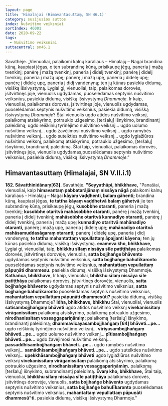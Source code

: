 ```yaml
---
layout: page
title: 'Himalajai (Himavantasuttaṃ, SN 46.1)'
category: susijusios suttos
index: Nušvitimo veiksniai
sortIndex: 46001
date: 2020-09-22
tags:
  - Nušvitimo veiksniai
suttacentral: sn46.1
---
```

Savathėje. „Vienuoliai, palaikomi kalnų karaliaus – Himalajų – Nagai brandina kūną, kaupiasi jėgas, o ten subrandinę kūną, prisikaupę jėgų, paneria į mažą tvenkinį; panėrę į mažą tvenkinį, paneria į didelį tvenkinį; panėrę į didelį tvenkinį, paneria į mažą upę; panėrę į mažą upę, paneria į didelę upę; panėrę į didelę upę, paneria į didį vandenyną; ten jų kūnas pasiekia didumą, visišką išsivystymą. Lygiai gi, vienuoliai, taip, palaikomas dorovės, įsitvirtinęs joje, vienuolis ugdydamas, puoselėdamas septynis nušvitimo veiksnius, pasiekia didumą, visišką išsivystymą _Dhammoje_. Ir kaip, vienuoliai, palaikomas dorovės, įsitvirtinęs joje, vienuolis ugdydamas, puoselėdamas septynis nušvitimo veiksnius, pasiekia didumą, visišką išsivystymą _Dhammoje_? Štai vienuolis ugdo atidos nušvitimo veiksnį, palaikomą atsiskyrimo, potraukio užgesimo, \[teršalų] išnykimo, brandinantį paleidimą; ugdo reiškinių tyrinėjimo nušvitimo veiksnį... ugdo uolumo nušvitimo veiksnį... ugdo žavėjimоsi nušvitimo veiksnį... ugdo ramybės nušvitimo veiksnį... ugdo sutelkties nušvitimo veiksnį... ugdo lygiažiūros nušvitimo veiksnį, palaikomą atsiskyrimo, potraukio užgesimo, \[teršalų] išnykimo, brandinantį paleidimą. Štai taip, vienuoliai, palaikomas dorovės, įsitvirtinęs joje, vienuolis ugdydamas,puoselėdamas septynis nušvitimo veiksnius, pasiekia didumą, visišką išsivystymą  _Dhammoje_.”

## Himavantasuttaṃ (Himalajai, SN V.II.i.1)

**182. Sāvatthinidānaṃ\[63].** Savathėje. **"Seyyathāpi, bhikkhave,** "Panašiai, vienuoliai, kaip **himavantaṃ pabbatarājānaṃ nissāya nāgā** palaikomi kalnų karaliaus - Himalajų – Nagai **kāyaṃ vaḍḍhenti, balaṃ gāhenti;** brandina kūną, kaupiasi jėgas, **te tattha kāyaṃ vaḍḍhetvā balaṃ gāhetvā** jie ten subrandinę kūną, prisikaupę jėgų, **kusobbhe otaranti,** paneria į mažą tvenkinį; **kusobbhe otaritvā mahāsobbhe otaranti,** panėrę į mažą tvenkinį, paneria į didelį tvenkinį; **mahāsobbhe otaritvā kunnadiyo otaranti,** panėrę į didelį tvenkinį, paneria į mažą upę; **kunnadiyo otaritvā mahānadiyo otaranti,** panėrę į mažą upę, paneria į didelę upę; **mahānadiyo otaritvā mahāsamuddasāgaraṃ otaranti;** panėrę į didelę upę, paneria į didį vandenyną; **te tattha mahantattaṃ vepullattaṃ āpajjanti kāyena;** ten jų kūnas pasiekia didumą, visišką išsivystymą. **evameva kho, bhikkhave,** Lygiai gi, vienuoliai, taip, **bhikkhu sīlaṃ nissāya sīle patiṭṭhāya** palaikomas dorovės, įsitvirtinęs dorovėje, vienuolis, **satta bojjhaṅge bhāvento** ugdydamas septynis nušvitimo veiksnius, **satta bojjhaṅge bahulīkaronto** puoselėdamas septynis nušvitimo veiksnius, **mahantattaṃ vepullattaṃ pāpuṇāti dhammesu.** pasiekia didumą, visišką išsivystymą Dhammoje. **Kathañca, bhikkhave,** Ir kaip, vienuoliai, **bhikkhu sīlaṃ nissāya sīle patiṭṭhāya** palaikomas dorovės, įsitvirtinęs dorovėje, vienuolis, **satta bojjhaṅge bhāvento** ugdydamas septynis nušvitimo veiksnius, **satta bojjhaṅge bahulīkaronto** puoselėdamas septynis nušvitimo veiksnius, **mahantattaṃ vepullattaṃ pāpuṇāti dhammesūti?** pasiekia didumą, visišką išsivystymą Dhammoje? **Idha, bhikkhave, bhikkhu** Štai, vienuoliai, vienuolis **satisambojjhaṅgaṃ bhāveti** ugdo atidos nušvitimo veiksnį **vivekanissitaṃ virāganissitaṃ** palaikomą atsiskyrimo, palaikomą potraukio užgesimo, **nirodhanissitaṃ vossaggapariṇāmiṃ;** palaikomą \[teršalų] išnykimo, brandinantį paleidimą; **dhammavicayasambojjhaṅgaṃ \[64] bhāveti…pe…** ugdo reiškinių tyrinėjimo nušvitimo veiksnį... **vīriyasambojjhaṅgaṃ bhāveti…pe…** ugdo uolumo nušvitimo veiksnį... **pītisambojjhaṅgaṃ bhāveti…pe…** ugdo žavėjimosi nušvitimo veiksnį... **passaddhisambojjhaṅgaṃ bhāveti…pe…** ugdo ramybės nušvitimo veiksnį... **samādhisambojjhaṅgaṃ bhāveti…pe…** ugdo sutelkties nušvitimo veiksnį... **upekkhāsambojjhaṅgaṃ bhāveti** ugdo lygiažiūros nušvitimo veiksnį **vivekanissitaṃ virāganissitaṃ** palaikomą atsiskyrimo, palaikomą potraukio užgesimo, **nirodhanissitaṃ vossaggapariṇāmiṃ.** palaikomą \[teršalų] išnykimo, subrandinantį paleidimą. **Evaṃ kho, bhikkhave,** Štai taip, vienuoliai, **bhikkhu sīlaṃ nissāya sīle patiṭṭhāya** palaikomas dorovės, įsitvirtinęs dorovėje, vienuolis, **satta bojjhaṅge bhāvento** ugdydamas septynis nušvitimo veiksnius, **satta bojjhaṅge bahulīkaronto** puoselėdamas septynis nušvitimo veiksnius, **mahantattaṃ vepullattaṃ pāpuṇāti dhammesū"ti.** pasiekia didumą, visišką išsivystymą Dharmoje."
